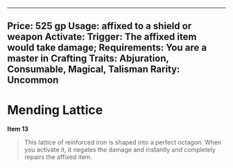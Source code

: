 
---
Price: 525 gp
Usage: affixed to a shield or weapon
Activate: 
Trigger: The affixed item would take damage;
Requirements: You are a master in Crafting
Traits: Abjuration, Consumable, Magical, Talisman
Rarity: Uncommon
---

# Mending Lattice

**Item 13**

> This lattice of reinforced iron is shaped into a perfect octagon. When you activate it, it negates the damage and instantly and completely repairs the affixed item.

